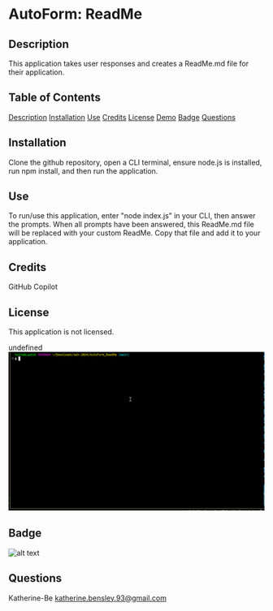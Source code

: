 
# AutoForm: ReadMe

## Description
This application takes user responses and creates a ReadMe.md file for their application.

## Table of Contents

[Description](#description)
[Installation](#installation)
[Use](#use)
[Credits](#credits)
[License](#license)
[Demo](#demo)
[Badge](#badge)
[Questions](#questions)
    
## Installation
Clone the github repository, open a CLI terminal, ensure node.js is installed, run npm install, and then run the application. 

## Use
To run/use this application, enter "node index.js" in your CLI, then answer the prompts. When all prompts have been answered, this ReadMe.md file will be replaced with your custom ReadMe. Copy that file and add it to your application. 


## Credits
GitHub Copilot


## License
This application is not licensed.

undefined
![alt text](./Develop/image/AutoForm_ReadMe.gif)

## Badge
![ alt text ](https://img.shields.io/badge/Creator-KAB-red)

## Questions
Katherine-Be
katherine.bensley.93@gmail.com
